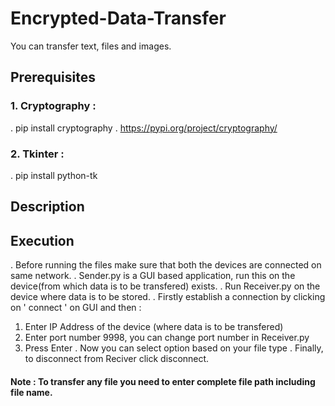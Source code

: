 # Encrypted-Data-Transfer
You can transfer text, files and images.

## Prerequisites
### 1. Cryptography : 
   . pip install cryptography
   . https://pypi.org/project/cryptography/

### 2. Tkinter : 
   . pip install python-tk
       

## Description 


## Execution
. Before running the files make sure that both the devices are connected on same network.
. Sender.py is a GUI based application, run this on the device(from which data is to be transfered) exists.
. Run Receiver.py on the device where data is to be stored.
. Firstly establish a connection by clicking on ' connect ' on GUI and then :
  1. Enter IP Address of the device (where data is to be transfered)
  2. Enter port number 9998, you can change port number in Receiver.py
  3. Press Enter
. Now you can select option based on your file type
. Finally, to disconnect from Reciver click disconnect.
#### Note : To transfer any file you need to enter complete file path including file name.
